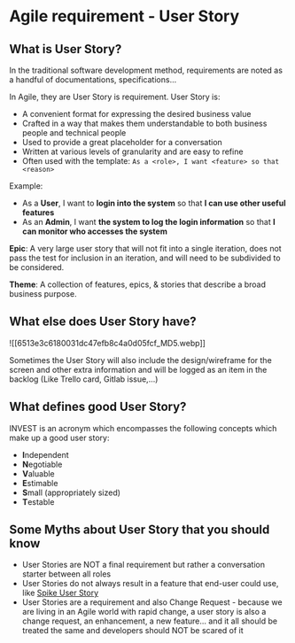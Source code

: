 # Agile requirement - User Story

## What is User Story?

In the traditional software development method, requirements are noted as a handful of documentations, specifications...

In Agile, they are User Story is requirement. User Story is:

- A convenient format for expressing the desired business value
- Crafted in a way that makes them understandable to both business people and technical people
- Used to provide a great placeholder for a conversation
- Written at various levels of granularity and are easy to refine
- Often used with the template: 
`As a <role>, I want <feature> so that <reason>`

Example: 

- As a **User**, I want to **login into the system** so that **I can use other useful features**
- As an **Admin**, I want **the system to log the login information** so that **I can monitor who accesses the system**

**Epic**:  A very large user story that will not fit into a single iteration, does not pass the test for inclusion in an iteration, and will need to be subdivided to be considered.

**Theme**: A collection of features, epics, & stories that describe a broad business purpose.

## What else does User Story have?

![[6513e3c6180031dc47efb8c4a0d05fcf_MD5.webp]]

Sometimes the User Story will also include the design/wireframe for the screen and other extra information and will be logged as an item in the backlog (Like Trello card, Gitlab issue,...)

## What defines good User Story?

INVEST is an acronym which encompasses the following concepts which make up a good user story:

- **I**ndependent
- **N**egotiable
- **V**aluable
- **E**stimable
- **S**mall (appropriately sized)
- **T**estable

## Some Myths about User Story that you should know

- User Stories are NOT a final requirement but rather a conversation starter between all roles
- User Stories do not always result in a feature that end-user could use, like [Spike User Story](https://www.leadingagile.com/2016/09/whats-a-spike-who-should-enter-it-how-to-word-it/)
- User Stories are a requirement and also Change Request - because we are living in an Agile world with rapid change, a user story is also a change request, an enhancement, a new feature... and it all should be treated the same and developers should NOT be scared of it


